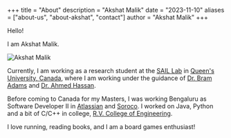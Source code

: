 +++
title = "About"
description = "Akshat Malik"
date = "2023-11-10"
aliases = ["about-us", "about-akshat", "contact"]
author = "Akshat Malik"
+++

Hello!

I am Akshat Malik.

![Akshat Malik](/img/akshat.jpg)


Currently, I am working as a research student at the [SAIL Lab](https://sail.cs.queensu.ca/) in [Queen's University, Canada](https://www.queensu.ca/), where I am working under the guidance of [Dr. Bram Adams](https://scholar.google.ca/citations?user=XS9QH_UAAAAJ&hl=en) and [Dr. Ahmed Hassan](https://scholar.google.ca/citations?user=9hwXx34AAAAJ&hl=en). 

Before coming to Canada for my Masters, I was working Bengaluru as Software Developer II in [Atlassian](https://www.atlassian.com/) and [Soroco](https://soroco.com/). I worked on Java, Python and a bit of C/C++ in college, [R.V. College of Engineering](https://www.rvce.edu.in/). 

I love running, reading books, and I am a board games enthusiast! 





